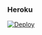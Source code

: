 ### Heroku
[![Deploy](https://www.herokucdn.com/deploy/button.svg)](https://heroku.com/deploy?template=https://github.com/Gamer087/FZ-FIND)
